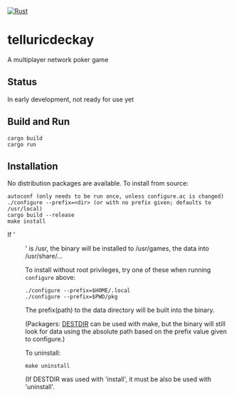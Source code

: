 [![Rust](https://github.com/TelluricDeckay/telluricdeckay/workflows/Rust/badge.svg?branch=trunk)](https://github.com/TelluricDeckay/telluricdeckay/actions?query=workflow%3ARust)

# telluricdeckay

A multiplayer network poker game

## Status

In early development, not ready for use yet

## Build and Run

    cargo build
    cargo run

## Installation

No distribution packages are available. To install from source:

    autoconf (only needs to be run once, unless configure.ac is changed)
    ./configure --prefix=<dir> (or with no prefix given; defaults to /usr/local)
    cargo build --release
    make install

If '<dir>' is /usr, the binary will be installed to /usr/games, the data into
/usr/share/...

To install without root privileges, try one of these when running
`configure` above:

    ./configure --prefix=$HOME/.local
    ./configure --prefix=$PWD/pkg

The prefix(path) to the data directory will be built into the binary.

(Packagers: [DESTDIR](https://www.gnu.org/prep/standards/html_node/DESTDIR.html)
can be used with make, but the binary will still look for data using
the absolute path based on the prefix value given to configure.)

To uninstall:

    make uninstall

(If DESTDIR was used with 'install', it must be also be used with 'uninstall'.
